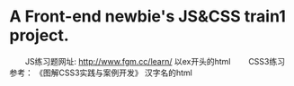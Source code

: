 # A Front-end newbie's JS&CSS train1 project.
　　JS练习题网址: http://www.fgm.cc/learn/  以ex开头的html
　　CSS3练习参考： 《图解CSS3实践与案例开发》   汉字名的html